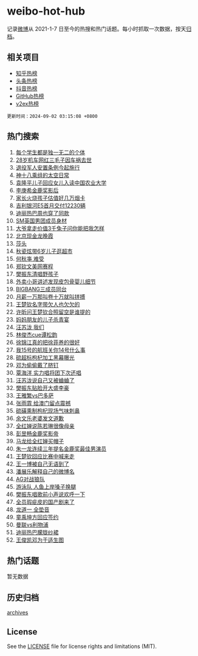 # weibo-hot-hub

记录[微博](https://www.weibo.com)从 2021-1-7 日至今的热搜和热门话题。每小时抓取一次数据，按天[归档](archives)。

## 相关项目

- [知乎热榜](https://github.com/snaildev/zhihu-hot-hub)
- [头条热榜](https://github.com/snaildev/toutiao-hot-hub)
- [抖音热榜](https://github.com/snaildev/douyin-hot-hub)
- [GitHub热榜](https://github.com/snaildev/github-hot-hub)
- [v2ex热榜](https://github.com/snaildev/v2ex-hot-hub)


`更新时间：2024-09-02 03:15:08 +0800`

## 热门搜索

1. [每个学生都是独一无二的个体](https://m.weibo.cn/search?containerid=100103type%3D1%26t%3D10%26q%3D%23%E6%AF%8F%E4%B8%AA%E5%AD%A6%E7%94%9F%E9%83%BD%E6%98%AF%E7%8B%AC%E4%B8%80%E6%97%A0%E4%BA%8C%E7%9A%84%E4%B8%AA%E4%BD%93%23&stream_entry_id=51&isnewpage=1&extparam=seat%3D1%26stream_entry_id%3D51%26pos%3D0%26q%3D%2523%25E6%25AF%258F%25E4%25B8%25AA%25E5%25AD%25A6%25E7%2594%259F%25E9%2583%25BD%25E6%2598%25AF%25E7%258B%25AC%25E4%25B8%2580%25E6%2597%25A0%25E4%25BA%258C%25E7%259A%2584%25E4%25B8%25AA%25E4%25BD%2593%2523%26cate%3D10103%26c_type%3D51%26dgr%3D0%26filter_type%3Drealtimehot%26display_time%3D1725218107%26pre_seqid%3D172521810769607426237)
1. [28岁机车网红三毛子因车祸去世](https://m.weibo.cn/search?containerid=100103type%3D1%26t%3D10%26q%3D%2328%E5%B2%81%E6%9C%BA%E8%BD%A6%E7%BD%91%E7%BA%A2%E4%B8%89%E6%AF%9B%E5%AD%90%E5%9B%A0%E8%BD%A6%E7%A5%B8%E5%8E%BB%E4%B8%96%23&stream_entry_id=31&isnewpage=1&extparam=seat%3D1%26pos%3D0%26lcate%3D5001%26cate%3D5001%26q%3D%252328%25E5%25B2%2581%25E6%259C%25BA%25E8%25BD%25A6%25E7%25BD%2591%25E7%25BA%25A2%25E4%25B8%2589%25E6%25AF%259B%25E5%25AD%2590%25E5%259B%25A0%25E8%25BD%25A6%25E7%25A5%25B8%25E5%258E%25BB%25E4%25B8%2596%2523%26stream_entry_id%3D31%26realpos%3D1%26dgr%3D0%26flag%3D2%26band_rank%3D1%26c_type%3D31%26filter_type%3Drealtimehot%26display_time%3D1725218107%26pre_seqid%3D172521810769607426237)
1. [退役军人安置条例今起施行](https://m.weibo.cn/search?containerid=100103type%3D1%26t%3D10%26q%3D%23%E9%80%80%E5%BD%B9%E5%86%9B%E4%BA%BA%E5%AE%89%E7%BD%AE%E6%9D%A1%E4%BE%8B%E4%BB%8A%E8%B5%B7%E6%96%BD%E8%A1%8C%23&stream_entry_id=31&isnewpage=1&extparam=seat%3D1%26pos%3D1%26lcate%3D5001%26cate%3D5001%26q%3D%2523%25E9%2580%2580%25E5%25BD%25B9%25E5%2586%259B%25E4%25BA%25BA%25E5%25AE%2589%25E7%25BD%25AE%25E6%259D%25A1%25E4%25BE%258B%25E4%25BB%258A%25E8%25B5%25B7%25E6%2596%25BD%25E8%25A1%258C%2523%26stream_entry_id%3D31%26realpos%3D2%26dgr%3D0%26flag%3D2%26band_rank%3D2%26c_type%3D31%26filter_type%3Drealtimehot%26display_time%3D1725218107%26pre_seqid%3D172521810769607426237)
1. [神十八乘组的太空日常](https://m.weibo.cn/search?containerid=100103type%3D1%26t%3D10%26q%3D%23%E7%A5%9E%E5%8D%81%E5%85%AB%E4%B9%98%E7%BB%84%E7%9A%84%E5%A4%AA%E7%A9%BA%E6%97%A5%E5%B8%B8%23&stream_entry_id=31&isnewpage=1&extparam=seat%3D1%26pos%3D2%26lcate%3D5001%26cate%3D5001%26q%3D%2523%25E7%25A5%259E%25E5%258D%2581%25E5%2585%25AB%25E4%25B9%2598%25E7%25BB%2584%25E7%259A%2584%25E5%25A4%25AA%25E7%25A9%25BA%25E6%2597%25A5%25E5%25B8%25B8%2523%26stream_entry_id%3D31%26realpos%3D3%26dgr%3D0%26flag%3D0%26band_rank%3D3%26c_type%3D31%26filter_type%3Drealtimehot%26display_time%3D1725218107%26pre_seqid%3D172521810769607426237)
1. [袁隆平儿子回应女儿入读中国农业大学](https://m.weibo.cn/search?containerid=100103type%3D1%26t%3D10%26q%3D%23%E8%A2%81%E9%9A%86%E5%B9%B3%E5%84%BF%E5%AD%90%E5%9B%9E%E5%BA%94%E5%A5%B3%E5%84%BF%E5%85%A5%E8%AF%BB%E4%B8%AD%E5%9B%BD%E5%86%9C%E4%B8%9A%E5%A4%A7%E5%AD%A6%23&stream_entry_id=31&isnewpage=1&extparam=seat%3D1%26pos%3D3%26lcate%3D5001%26cate%3D5001%26q%3D%2523%25E8%25A2%2581%25E9%259A%2586%25E5%25B9%25B3%25E5%2584%25BF%25E5%25AD%2590%25E5%259B%259E%25E5%25BA%2594%25E5%25A5%25B3%25E5%2584%25BF%25E5%2585%25A5%25E8%25AF%25BB%25E4%25B8%25AD%25E5%259B%25BD%25E5%2586%259C%25E4%25B8%259A%25E5%25A4%25A7%25E5%25AD%25A6%2523%26stream_entry_id%3D31%26realpos%3D4%26dgr%3D0%26flag%3D32768%26band_rank%3D4%26c_type%3D31%26filter_type%3Drealtimehot%26display_time%3D1725218107%26pre_seqid%3D172521810769607426237)
1. [李庚希金鹿奖影后](https://m.weibo.cn/search?containerid=100103type%3D1%26t%3D10%26q%3D%23%E6%9D%8E%E5%BA%9A%E5%B8%8C%E9%87%91%E9%B9%BF%E5%A5%96%E5%BD%B1%E5%90%8E%23&stream_entry_id=31&isnewpage=1&extparam=seat%3D1%26pos%3D4%26lcate%3D5001%26cate%3D5001%26q%3D%2523%25E6%259D%258E%25E5%25BA%259A%25E5%25B8%258C%25E9%2587%2591%25E9%25B9%25BF%25E5%25A5%2596%25E5%25BD%25B1%25E5%2590%258E%2523%26stream_entry_id%3D31%26realpos%3D5%26dgr%3D0%26flag%3D2%26band_rank%3D5%26c_type%3D31%26filter_type%3Drealtimehot%26display_time%3D1725218107%26pre_seqid%3D172521810769607426237)
1. [家长火烧孩子估值好几万烟卡](https://m.weibo.cn/search?containerid=100103type%3D1%26t%3D10%26q%3D%23%E5%AE%B6%E9%95%BF%E7%81%AB%E7%83%A7%E5%AD%A9%E5%AD%90%E4%BC%B0%E5%80%BC%E5%A5%BD%E5%87%A0%E4%B8%87%E7%83%9F%E5%8D%A1%23&stream_entry_id=31&isnewpage=1&extparam=seat%3D1%26pos%3D5%26lcate%3D5001%26cate%3D5001%26q%3D%2523%25E5%25AE%25B6%25E9%2595%25BF%25E7%2581%25AB%25E7%2583%25A7%25E5%25AD%25A9%25E5%25AD%2590%25E4%25BC%25B0%25E5%2580%25BC%25E5%25A5%25BD%25E5%2587%25A0%25E4%25B8%2587%25E7%2583%259F%25E5%258D%25A1%2523%26stream_entry_id%3D31%26realpos%3D6%26dgr%3D0%26flag%3D0%26band_rank%3D6%26c_type%3D31%26filter_type%3Drealtimehot%26display_time%3D1725218107%26pre_seqid%3D172521810769607426237)
1. [吉利银河E5首月交付12230辆](https://m.weibo.cn/search?containerid=100103type%3D1%26t%3D10%26q%3D%23%E5%90%89%E5%88%A9%E9%93%B6%E6%B2%B3E5%E9%A6%96%E6%9C%88%E4%BA%A4%E4%BB%9812230%E8%BE%86%23&stream_entry_id=31&isnewpage=1&extparam=seat%3D1%26pos%3D6%26lcate%3D5001%26topic_ad%3D1%26cate%3D5001%26is_ad_pos%3D1%26q%3D%2523%25E5%2590%2589%25E5%2588%25A9%25E9%2593%25B6%25E6%25B2%25B3E5%25E9%25A6%2596%25E6%259C%2588%25E4%25BA%25A4%25E4%25BB%259812230%25E8%25BE%2586%2523%26stream_entry_id%3D31%26adid%3D253019%26dgr%3D0%26c_type%3D31%26band_rank%3D7%26filter_type%3Drealtimehot%26display_time%3D1725218107%26pre_seqid%3D172521810769607426237)
1. [迪丽热巴周也穿了同款](https://m.weibo.cn/search?containerid=100103type%3D1%26t%3D10%26q%3D%23%E8%BF%AA%E4%B8%BD%E7%83%AD%E5%B7%B4%E5%91%A8%E4%B9%9F%E7%A9%BF%E4%BA%86%E5%90%8C%E6%AC%BE%23&stream_entry_id=31&isnewpage=1&extparam=seat%3D1%26pos%3D7%26lcate%3D5001%26cate%3D5001%26q%3D%2523%25E8%25BF%25AA%25E4%25B8%25BD%25E7%2583%25AD%25E5%25B7%25B4%25E5%2591%25A8%25E4%25B9%259F%25E7%25A9%25BF%25E4%25BA%2586%25E5%2590%258C%25E6%25AC%25BE%2523%26stream_entry_id%3D31%26realpos%3D7%26dgr%3D0%26flag%3D0%26band_rank%3D7%26c_type%3D31%26filter_type%3Drealtimehot%26display_time%3D1725218107%26pre_seqid%3D172521810769607426237)
1. [SM英国男团成员身材](https://m.weibo.cn/search?containerid=100103type%3D1%26t%3D10%26q%3D%23SM%E8%8B%B1%E5%9B%BD%E7%94%B7%E5%9B%A2%E6%88%90%E5%91%98%E8%BA%AB%E6%9D%90%23&stream_entry_id=31&isnewpage=1&extparam=seat%3D1%26pos%3D8%26lcate%3D5001%26cate%3D5001%26q%3D%2523SM%25E8%258B%25B1%25E5%259B%25BD%25E7%2594%25B7%25E5%259B%25A2%25E6%2588%2590%25E5%2591%2598%25E8%25BA%25AB%25E6%259D%2590%2523%26stream_entry_id%3D31%26realpos%3D8%26dgr%3D0%26flag%3D0%26band_rank%3D8%26c_type%3D31%26filter_type%3Drealtimehot%26display_time%3D1725218107%26pre_seqid%3D172521810769607426237)
1. [大爷拿走价值3千兔子问你能把我怎样](https://m.weibo.cn/search?containerid=100103type%3D1%26t%3D10%26q%3D%23%E5%A4%A7%E7%88%B7%E6%8B%BF%E8%B5%B0%E4%BB%B7%E5%80%BC3%E5%8D%83%E5%85%94%E5%AD%90%E9%97%AE%E4%BD%A0%E8%83%BD%E6%8A%8A%E6%88%91%E6%80%8E%E6%A0%B7%23&stream_entry_id=31&isnewpage=1&extparam=seat%3D1%26pos%3D9%26lcate%3D5001%26cate%3D5001%26q%3D%2523%25E5%25A4%25A7%25E7%2588%25B7%25E6%258B%25BF%25E8%25B5%25B0%25E4%25BB%25B7%25E5%2580%25BC3%25E5%258D%2583%25E5%2585%2594%25E5%25AD%2590%25E9%2597%25AE%25E4%25BD%25A0%25E8%2583%25BD%25E6%258A%258A%25E6%2588%2591%25E6%2580%258E%25E6%25A0%25B7%2523%26stream_entry_id%3D31%26realpos%3D9%26dgr%3D0%26flag%3D0%26band_rank%3D9%26c_type%3D31%26filter_type%3Drealtimehot%26display_time%3D1725218107%26pre_seqid%3D172521810769607426237)
1. [北京现金龙晚霞](https://m.weibo.cn/search?containerid=100103type%3D1%26t%3D10%26q%3D%23%E5%8C%97%E4%BA%AC%E7%8E%B0%E9%87%91%E9%BE%99%E6%99%9A%E9%9C%9E%23&stream_entry_id=31&isnewpage=1&extparam=seat%3D1%26pos%3D10%26lcate%3D5001%26cate%3D5001%26q%3D%2523%25E5%258C%2597%25E4%25BA%25AC%25E7%258E%25B0%25E9%2587%2591%25E9%25BE%2599%25E6%2599%259A%25E9%259C%259E%2523%26stream_entry_id%3D31%26realpos%3D10%26dgr%3D0%26flag%3D1%26band_rank%3D10%26c_type%3D31%26filter_type%3Drealtimehot%26display_time%3D1725218107%26pre_seqid%3D172521810769607426237)
1. [莎头](https://m.weibo.cn/search?containerid=100103type%3D1%26t%3D10%26q%3D%E8%8E%8E%E5%A4%B4&stream_entry_id=31&isnewpage=1&extparam=seat%3D1%26pos%3D11%26lcate%3D5001%26cate%3D5001%26q%3D%25E8%258E%258E%25E5%25A4%25B4%26stream_entry_id%3D31%26realpos%3D11%26dgr%3D0%26flag%3D2%26band_rank%3D11%26c_type%3D31%26filter_type%3Drealtimehot%26display_time%3D1725218107%26pre_seqid%3D172521810769607426237)
1. [秋瓷炫带6岁儿子逛超市](https://m.weibo.cn/search?containerid=100103type%3D1%26t%3D10%26q%3D%23%E7%A7%8B%E7%93%B7%E7%82%AB%E5%B8%A66%E5%B2%81%E5%84%BF%E5%AD%90%E9%80%9B%E8%B6%85%E5%B8%82%23&stream_entry_id=31&isnewpage=1&extparam=seat%3D1%26pos%3D12%26lcate%3D5001%26cate%3D5001%26q%3D%2523%25E7%25A7%258B%25E7%2593%25B7%25E7%2582%25AB%25E5%25B8%25A66%25E5%25B2%2581%25E5%2584%25BF%25E5%25AD%2590%25E9%2580%259B%25E8%25B6%2585%25E5%25B8%2582%2523%26stream_entry_id%3D31%26realpos%3D12%26dgr%3D0%26flag%3D2%26band_rank%3D12%26c_type%3D31%26filter_type%3Drealtimehot%26display_time%3D1725218107%26pre_seqid%3D172521810769607426237)
1. [何秋亊 难受](https://m.weibo.cn/search?containerid=100103type%3D1%26t%3D10%26q%3D%E4%BD%95%E7%A7%8B%E4%BA%8A+%E9%9A%BE%E5%8F%97&stream_entry_id=31&isnewpage=1&extparam=seat%3D1%26pos%3D13%26lcate%3D5001%26cate%3D5001%26q%3D%25E4%25BD%2595%25E7%25A7%258B%25E4%25BA%258A%2520%25E9%259A%25BE%25E5%258F%2597%26stream_entry_id%3D31%26realpos%3D13%26dgr%3D0%26flag%3D0%26band_rank%3D13%26c_type%3D31%26filter_type%3Drealtimehot%26display_time%3D1725218107%26pre_seqid%3D172521810769607426237)
1. [郑钦文美网赛程](https://m.weibo.cn/search?containerid=100103type%3D1%26t%3D10%26q%3D%E9%83%91%E9%92%A6%E6%96%87%E7%BE%8E%E7%BD%91%E8%B5%9B%E7%A8%8B&stream_entry_id=31&isnewpage=1&extparam=seat%3D1%26pos%3D14%26lcate%3D5001%26cate%3D5001%26q%3D%25E9%2583%2591%25E9%2592%25A6%25E6%2596%2587%25E7%25BE%258E%25E7%25BD%2591%25E8%25B5%259B%25E7%25A8%258B%26stream_entry_id%3D31%26realpos%3D14%26dgr%3D0%26flag%3D0%26band_rank%3D14%26c_type%3D31%26filter_type%3Drealtimehot%26display_time%3D1725218107%26pre_seqid%3D172521810769607426237)
1. [樊振东清唱野孩子](https://m.weibo.cn/search?containerid=100103type%3D1%26t%3D10%26q%3D%23%E6%A8%8A%E6%8C%AF%E4%B8%9C%E6%B8%85%E5%94%B1%E9%87%8E%E5%AD%A9%E5%AD%90%23&stream_entry_id=31&isnewpage=1&extparam=seat%3D1%26pos%3D15%26lcate%3D5001%26cate%3D5001%26q%3D%2523%25E6%25A8%258A%25E6%258C%25AF%25E4%25B8%259C%25E6%25B8%2585%25E5%2594%25B1%25E9%2587%258E%25E5%25AD%25A9%25E5%25AD%2590%2523%26stream_entry_id%3D31%26realpos%3D15%26dgr%3D0%26flag%3D0%26band_rank%3D15%26c_type%3D31%26filter_type%3Drealtimehot%26display_time%3D1725218107%26pre_seqid%3D172521810769607426237)
1. [外卖小哥讲述发现皮包骨婴儿细节](https://m.weibo.cn/search?containerid=100103type%3D1%26t%3D10%26q%3D%23%E5%A4%96%E5%8D%96%E5%B0%8F%E5%93%A5%E8%AE%B2%E8%BF%B0%E5%8F%91%E7%8E%B0%E7%9A%AE%E5%8C%85%E9%AA%A8%E5%A9%B4%E5%84%BF%E7%BB%86%E8%8A%82%23&stream_entry_id=31&isnewpage=1&extparam=seat%3D1%26pos%3D16%26lcate%3D5001%26cate%3D5001%26q%3D%2523%25E5%25A4%2596%25E5%258D%2596%25E5%25B0%258F%25E5%2593%25A5%25E8%25AE%25B2%25E8%25BF%25B0%25E5%258F%2591%25E7%258E%25B0%25E7%259A%25AE%25E5%258C%2585%25E9%25AA%25A8%25E5%25A9%25B4%25E5%2584%25BF%25E7%25BB%2586%25E8%258A%2582%2523%26stream_entry_id%3D31%26realpos%3D16%26dgr%3D0%26flag%3D0%26band_rank%3D16%26c_type%3D31%26filter_type%3Drealtimehot%26display_time%3D1725218107%26pre_seqid%3D172521810769607426237)
1. [BIGBANG三成员同台](https://m.weibo.cn/search?containerid=100103type%3D1%26t%3D10%26q%3DBIGBANG%E4%B8%89%E6%88%90%E5%91%98%E5%90%8C%E5%8F%B0&stream_entry_id=31&isnewpage=1&extparam=seat%3D1%26pos%3D17%26lcate%3D5001%26cate%3D5001%26q%3DBIGBANG%25E4%25B8%2589%25E6%2588%2590%25E5%2591%2598%25E5%2590%258C%25E5%258F%25B0%26stream_entry_id%3D31%26realpos%3D17%26dgr%3D0%26flag%3D0%26band_rank%3D17%26c_type%3D31%26filter_type%3Drealtimehot%26display_time%3D1725218107%26pre_seqid%3D172521810769607426237)
1. [月薪一万那叫卷十万就叫拼搏](https://m.weibo.cn/search?containerid=100103type%3D1%26t%3D10%26q%3D%E6%9C%88%E8%96%AA%E4%B8%80%E4%B8%87%E9%82%A3%E5%8F%AB%E5%8D%B7%E5%8D%81%E4%B8%87%E5%B0%B1%E5%8F%AB%E6%8B%BC%E6%90%8F&stream_entry_id=31&isnewpage=1&extparam=seat%3D1%26pos%3D18%26lcate%3D5001%26cate%3D5001%26q%3D%25E6%259C%2588%25E8%2596%25AA%25E4%25B8%2580%25E4%25B8%2587%25E9%2582%25A3%25E5%258F%25AB%25E5%258D%25B7%25E5%258D%2581%25E4%25B8%2587%25E5%25B0%25B1%25E5%258F%25AB%25E6%258B%25BC%25E6%2590%258F%26stream_entry_id%3D31%26realpos%3D18%26dgr%3D0%26flag%3D0%26band_rank%3D18%26c_type%3D31%26filter_type%3Drealtimehot%26display_time%3D1725218107%26pre_seqid%3D172521810769607426237)
1. [王楚钦名字带欠人也欠欠的](https://m.weibo.cn/search?containerid=100103type%3D1%26t%3D10%26q%3D%E7%8E%8B%E6%A5%9A%E9%92%A6%E5%90%8D%E5%AD%97%E5%B8%A6%E6%AC%A0%E4%BA%BA%E4%B9%9F%E6%AC%A0%E6%AC%A0%E7%9A%84&stream_entry_id=31&isnewpage=1&extparam=seat%3D1%26pos%3D19%26lcate%3D5001%26cate%3D5001%26q%3D%25E7%258E%258B%25E6%25A5%259A%25E9%2592%25A6%25E5%2590%258D%25E5%25AD%2597%25E5%25B8%25A6%25E6%25AC%25A0%25E4%25BA%25BA%25E4%25B9%259F%25E6%25AC%25A0%25E6%25AC%25A0%25E7%259A%2584%26stream_entry_id%3D31%26realpos%3D19%26dgr%3D0%26flag%3D0%26band_rank%3D19%26c_type%3D31%26filter_type%3Drealtimehot%26display_time%3D1725218107%26pre_seqid%3D172521810769607426237)
1. [许昕问王楚钦合照留空是谁提的](https://m.weibo.cn/search?containerid=100103type%3D1%26t%3D10%26q%3D%23%E8%AE%B8%E6%98%95%E9%97%AE%E7%8E%8B%E6%A5%9A%E9%92%A6%E5%90%88%E7%85%A7%E7%95%99%E7%A9%BA%E6%98%AF%E8%B0%81%E6%8F%90%E7%9A%84%23&stream_entry_id=31&isnewpage=1&extparam=seat%3D1%26pos%3D20%26lcate%3D5001%26cate%3D5001%26q%3D%2523%25E8%25AE%25B8%25E6%2598%2595%25E9%2597%25AE%25E7%258E%258B%25E6%25A5%259A%25E9%2592%25A6%25E5%2590%2588%25E7%2585%25A7%25E7%2595%2599%25E7%25A9%25BA%25E6%2598%25AF%25E8%25B0%2581%25E6%258F%2590%25E7%259A%2584%2523%26stream_entry_id%3D31%26realpos%3D20%26dgr%3D0%26flag%3D0%26band_rank%3D20%26c_type%3D31%26filter_type%3Drealtimehot%26display_time%3D1725218107%26pre_seqid%3D172521810769607426237)
1. [妈妈朋友的儿子杀青宴](https://m.weibo.cn/search?containerid=100103type%3D1%26t%3D10%26q%3D%E5%A6%88%E5%A6%88%E6%9C%8B%E5%8F%8B%E7%9A%84%E5%84%BF%E5%AD%90%E6%9D%80%E9%9D%92%E5%AE%B4&stream_entry_id=31&isnewpage=1&extparam=seat%3D1%26pos%3D21%26lcate%3D5001%26cate%3D5001%26q%3D%25E5%25A6%2588%25E5%25A6%2588%25E6%259C%258B%25E5%258F%258B%25E7%259A%2584%25E5%2584%25BF%25E5%25AD%2590%25E6%259D%2580%25E9%259D%2592%25E5%25AE%25B4%26stream_entry_id%3D31%26realpos%3D21%26dgr%3D0%26flag%3D0%26band_rank%3D21%26c_type%3D31%26filter_type%3Drealtimehot%26display_time%3D1725218107%26pre_seqid%3D172521810769607426237)
1. [汪苏泷 我们](https://m.weibo.cn/search?containerid=100103type%3D1%26t%3D10%26q%3D%E6%B1%AA%E8%8B%8F%E6%B3%B7+%E6%88%91%E4%BB%AC&stream_entry_id=31&isnewpage=1&extparam=seat%3D1%26pos%3D22%26lcate%3D5001%26cate%3D5001%26q%3D%25E6%25B1%25AA%25E8%258B%258F%25E6%25B3%25B7%2520%25E6%2588%2591%25E4%25BB%25AC%26stream_entry_id%3D31%26realpos%3D22%26dgr%3D0%26flag%3D0%26band_rank%3D22%26c_type%3D31%26filter_type%3Drealtimehot%26display_time%3D1725218107%26pre_seqid%3D172521810769607426237)
1. [林俊杰cue谭松韵](https://m.weibo.cn/search?containerid=100103type%3D1%26t%3D10%26q%3D%23%E6%9E%97%E4%BF%8A%E6%9D%B0cue%E8%B0%AD%E6%9D%BE%E9%9F%B5%23&stream_entry_id=31&isnewpage=1&extparam=seat%3D1%26pos%3D23%26lcate%3D5001%26cate%3D5001%26q%3D%2523%25E6%259E%2597%25E4%25BF%258A%25E6%259D%25B0cue%25E8%25B0%25AD%25E6%259D%25BE%25E9%259F%25B5%2523%26stream_entry_id%3D31%26realpos%3D23%26dgr%3D0%26flag%3D0%26band_rank%3D23%26c_type%3D31%26filter_type%3Drealtimehot%26display_time%3D1725218107%26pre_seqid%3D172521810769607426237)
1. [徐锦江真的把徐菲养的很好](https://m.weibo.cn/search?containerid=100103type%3D1%26t%3D10%26q%3D%E5%BE%90%E9%94%A6%E6%B1%9F%E7%9C%9F%E7%9A%84%E6%8A%8A%E5%BE%90%E8%8F%B2%E5%85%BB%E7%9A%84%E5%BE%88%E5%A5%BD&stream_entry_id=31&isnewpage=1&extparam=seat%3D1%26pos%3D24%26lcate%3D5001%26cate%3D5001%26q%3D%25E5%25BE%2590%25E9%2594%25A6%25E6%25B1%259F%25E7%259C%259F%25E7%259A%2584%25E6%258A%258A%25E5%25BE%2590%25E8%258F%25B2%25E5%2585%25BB%25E7%259A%2584%25E5%25BE%2588%25E5%25A5%25BD%26stream_entry_id%3D31%26realpos%3D24%26dgr%3D0%26flag%3D0%26band_rank%3D24%26c_type%3D31%26filter_type%3Drealtimehot%26display_time%3D1725218107%26pre_seqid%3D172521810769607426237)
1. [我15号的航班关你14号什么事](https://m.weibo.cn/search?containerid=100103type%3D1%26t%3D10%26q%3D%23%E6%88%9115%E5%8F%B7%E7%9A%84%E8%88%AA%E7%8F%AD%E5%85%B3%E4%BD%A014%E5%8F%B7%E4%BB%80%E4%B9%88%E4%BA%8B%23&stream_entry_id=31&isnewpage=1&extparam=seat%3D1%26pos%3D25%26lcate%3D5001%26cate%3D5001%26q%3D%2523%25E6%2588%259115%25E5%258F%25B7%25E7%259A%2584%25E8%2588%25AA%25E7%258F%25AD%25E5%2585%25B3%25E4%25BD%25A014%25E5%258F%25B7%25E4%25BB%2580%25E4%25B9%2588%25E4%25BA%258B%2523%26stream_entry_id%3D31%26realpos%3D25%26dgr%3D0%26flag%3D0%26band_rank%3D25%26c_type%3D31%26filter_type%3Drealtimehot%26display_time%3D1725218107%26pre_seqid%3D172521810769607426237)
1. [硫超标枸杞加工黑幕曝光](https://m.weibo.cn/search?containerid=100103type%3D1%26t%3D10%26q%3D%23%E7%A1%AB%E8%B6%85%E6%A0%87%E6%9E%B8%E6%9D%9E%E5%8A%A0%E5%B7%A5%E9%BB%91%E5%B9%95%E6%9B%9D%E5%85%89%23&stream_entry_id=31&isnewpage=1&extparam=seat%3D1%26pos%3D26%26lcate%3D5001%26cate%3D5001%26q%3D%2523%25E7%25A1%25AB%25E8%25B6%2585%25E6%25A0%2587%25E6%259E%25B8%25E6%259D%259E%25E5%258A%25A0%25E5%25B7%25A5%25E9%25BB%2591%25E5%25B9%2595%25E6%259B%259D%25E5%2585%2589%2523%26stream_entry_id%3D31%26realpos%3D26%26dgr%3D0%26flag%3D0%26band_rank%3D26%26c_type%3D31%26filter_type%3Drealtimehot%26display_time%3D1725218107%26pre_seqid%3D172521810769607426237)
1. [邓为偷偷戴了脐钉](https://m.weibo.cn/search?containerid=100103type%3D1%26t%3D10%26q%3D%23%E9%82%93%E4%B8%BA%E5%81%B7%E5%81%B7%E6%88%B4%E4%BA%86%E8%84%90%E9%92%89%23&stream_entry_id=31&isnewpage=1&extparam=seat%3D1%26pos%3D27%26lcate%3D5001%26cate%3D5001%26q%3D%2523%25E9%2582%2593%25E4%25B8%25BA%25E5%2581%25B7%25E5%2581%25B7%25E6%2588%25B4%25E4%25BA%2586%25E8%2584%2590%25E9%2592%2589%2523%26stream_entry_id%3D31%26realpos%3D27%26dgr%3D0%26flag%3D0%26band_rank%3D27%26c_type%3D31%26filter_type%3Drealtimehot%26display_time%3D1725218107%26pre_seqid%3D172521810769607426237)
1. [覃海洋 实力唱将团下次还唱](https://m.weibo.cn/search?containerid=100103type%3D1%26t%3D10%26q%3D%E8%A6%83%E6%B5%B7%E6%B4%8B+%E5%AE%9E%E5%8A%9B%E5%94%B1%E5%B0%86%E5%9B%A2%E4%B8%8B%E6%AC%A1%E8%BF%98%E5%94%B1&stream_entry_id=31&isnewpage=1&extparam=seat%3D1%26pos%3D28%26lcate%3D5001%26cate%3D5001%26q%3D%25E8%25A6%2583%25E6%25B5%25B7%25E6%25B4%258B%2520%25E5%25AE%259E%25E5%258A%259B%25E5%2594%25B1%25E5%25B0%2586%25E5%259B%25A2%25E4%25B8%258B%25E6%25AC%25A1%25E8%25BF%2598%25E5%2594%25B1%26stream_entry_id%3D31%26realpos%3D28%26dgr%3D0%26flag%3D0%26band_rank%3D28%26c_type%3D31%26filter_type%3Drealtimehot%26display_time%3D1725218107%26pre_seqid%3D172521810769607426237)
1. [汪苏泷说自己又被蛐蛐了](https://m.weibo.cn/search?containerid=100103type%3D1%26t%3D10%26q%3D%23%E6%B1%AA%E8%8B%8F%E6%B3%B7%E8%AF%B4%E8%87%AA%E5%B7%B1%E5%8F%88%E8%A2%AB%E8%9B%90%E8%9B%90%E4%BA%86%23&stream_entry_id=31&isnewpage=1&extparam=seat%3D1%26pos%3D29%26lcate%3D5001%26cate%3D5001%26q%3D%2523%25E6%25B1%25AA%25E8%258B%258F%25E6%25B3%25B7%25E8%25AF%25B4%25E8%2587%25AA%25E5%25B7%25B1%25E5%258F%2588%25E8%25A2%25AB%25E8%259B%2590%25E8%259B%2590%25E4%25BA%2586%2523%26stream_entry_id%3D31%26realpos%3D29%26dgr%3D0%26flag%3D0%26band_rank%3D29%26c_type%3D31%26filter_type%3Drealtimehot%26display_time%3D1725218107%26pre_seqid%3D172521810769607426237)
1. [樊振东贴脸开大盛李豪](https://m.weibo.cn/search?containerid=100103type%3D1%26t%3D10%26q%3D%E6%A8%8A%E6%8C%AF%E4%B8%9C%E8%B4%B4%E8%84%B8%E5%BC%80%E5%A4%A7%E7%9B%9B%E6%9D%8E%E8%B1%AA&stream_entry_id=31&isnewpage=1&extparam=seat%3D1%26pos%3D30%26lcate%3D5001%26cate%3D5001%26q%3D%25E6%25A8%258A%25E6%258C%25AF%25E4%25B8%259C%25E8%25B4%25B4%25E8%2584%25B8%25E5%25BC%2580%25E5%25A4%25A7%25E7%259B%259B%25E6%259D%258E%25E8%25B1%25AA%26stream_entry_id%3D31%26realpos%3D30%26dgr%3D0%26flag%3D0%26band_rank%3D30%26c_type%3D31%26filter_type%3Drealtimehot%26display_time%3D1725218107%26pre_seqid%3D172521810769607426237)
1. [王雅繁vs巴多萨](https://m.weibo.cn/search?containerid=100103type%3D1%26t%3D10%26q%3D%23%E7%8E%8B%E9%9B%85%E7%B9%81vs%E5%B7%B4%E5%A4%9A%E8%90%A8%23&stream_entry_id=31&isnewpage=1&extparam=seat%3D1%26pos%3D31%26lcate%3D5001%26cate%3D5001%26q%3D%2523%25E7%258E%258B%25E9%259B%2585%25E7%25B9%2581vs%25E5%25B7%25B4%25E5%25A4%259A%25E8%2590%25A8%2523%26stream_entry_id%3D31%26realpos%3D31%26dgr%3D0%26flag%3D0%26band_rank%3D31%26c_type%3D31%26filter_type%3Drealtimehot%26display_time%3D1725218107%26pre_seqid%3D172521810769607426237)
1. [张雨霏 给澳门留点震撼](https://m.weibo.cn/search?containerid=100103type%3D1%26t%3D10%26q%3D%E5%BC%A0%E9%9B%A8%E9%9C%8F+%E7%BB%99%E6%BE%B3%E9%97%A8%E7%95%99%E7%82%B9%E9%9C%87%E6%92%BC&stream_entry_id=31&isnewpage=1&extparam=seat%3D1%26pos%3D32%26lcate%3D5001%26cate%3D5001%26q%3D%25E5%25BC%25A0%25E9%259B%25A8%25E9%259C%258F%2520%25E7%25BB%2599%25E6%25BE%25B3%25E9%2597%25A8%25E7%2595%2599%25E7%2582%25B9%25E9%259C%2587%25E6%2592%25BC%26stream_entry_id%3D31%26realpos%3D32%26dgr%3D0%26flag%3D0%26band_rank%3D32%26c_type%3D31%26filter_type%3Drealtimehot%26display_time%3D1725218107%26pre_seqid%3D172521810769607426237)
1. [硫磺熏制枸杞现场气味刺鼻](https://m.weibo.cn/search?containerid=100103type%3D1%26t%3D10%26q%3D%23%E7%A1%AB%E7%A3%BA%E7%86%8F%E5%88%B6%E6%9E%B8%E6%9D%9E%E7%8E%B0%E5%9C%BA%E6%B0%94%E5%91%B3%E5%88%BA%E9%BC%BB%23&stream_entry_id=31&isnewpage=1&extparam=seat%3D1%26pos%3D33%26lcate%3D5001%26cate%3D5001%26q%3D%2523%25E7%25A1%25AB%25E7%25A3%25BA%25E7%2586%258F%25E5%2588%25B6%25E6%259E%25B8%25E6%259D%259E%25E7%258E%25B0%25E5%259C%25BA%25E6%25B0%2594%25E5%2591%25B3%25E5%2588%25BA%25E9%25BC%25BB%2523%26stream_entry_id%3D31%26realpos%3D33%26dgr%3D0%26flag%3D1%26band_rank%3D33%26c_type%3D31%26filter_type%3Drealtimehot%26display_time%3D1725218107%26pre_seqid%3D172521810769607426237)
1. [余文乐老婆发文道歉](https://m.weibo.cn/search?containerid=100103type%3D1%26t%3D10%26q%3D%23%E4%BD%99%E6%96%87%E4%B9%90%E8%80%81%E5%A9%86%E5%8F%91%E6%96%87%E9%81%93%E6%AD%89%23&stream_entry_id=31&isnewpage=1&extparam=seat%3D1%26pos%3D34%26lcate%3D5001%26cate%3D5001%26q%3D%2523%25E4%25BD%2599%25E6%2596%2587%25E4%25B9%2590%25E8%2580%2581%25E5%25A9%2586%25E5%258F%2591%25E6%2596%2587%25E9%2581%2593%25E6%25AD%2589%2523%26stream_entry_id%3D31%26realpos%3D34%26dgr%3D0%26flag%3D0%26band_rank%3D34%26c_type%3D31%26filter_type%3Drealtimehot%26display_time%3D1725218107%26pre_seqid%3D172521810769607426237)
1. [全红婵说陈若琳很像母亲](https://m.weibo.cn/search?containerid=100103type%3D1%26t%3D10%26q%3D%23%E5%85%A8%E7%BA%A2%E5%A9%B5%E8%AF%B4%E9%99%88%E8%8B%A5%E7%90%B3%E5%BE%88%E5%83%8F%E6%AF%8D%E4%BA%B2%23&stream_entry_id=31&isnewpage=1&extparam=seat%3D1%26pos%3D35%26lcate%3D5001%26cate%3D5001%26q%3D%2523%25E5%2585%25A8%25E7%25BA%25A2%25E5%25A9%25B5%25E8%25AF%25B4%25E9%2599%2588%25E8%258B%25A5%25E7%2590%25B3%25E5%25BE%2588%25E5%2583%258F%25E6%25AF%258D%25E4%25BA%25B2%2523%26stream_entry_id%3D31%26realpos%3D35%26dgr%3D0%26flag%3D0%26band_rank%3D35%26c_type%3D31%26filter_type%3Drealtimehot%26display_time%3D1725218107%26pre_seqid%3D172521810769607426237)
1. [彭昱畅金鹿奖影帝](https://m.weibo.cn/search?containerid=100103type%3D1%26t%3D10%26q%3D%23%E5%BD%AD%E6%98%B1%E7%95%85%E9%87%91%E9%B9%BF%E5%A5%96%E5%BD%B1%E5%B8%9D%23&stream_entry_id=31&isnewpage=1&extparam=seat%3D1%26pos%3D36%26lcate%3D5001%26cate%3D5001%26q%3D%2523%25E5%25BD%25AD%25E6%2598%25B1%25E7%2595%2585%25E9%2587%2591%25E9%25B9%25BF%25E5%25A5%2596%25E5%25BD%25B1%25E5%25B8%259D%2523%26stream_entry_id%3D31%26realpos%3D36%26dgr%3D0%26flag%3D0%26band_rank%3D36%26c_type%3D31%26filter_type%3Drealtimehot%26display_time%3D1725218107%26pre_seqid%3D172521810769607426237)
1. [马龙给全红婵买帽子](https://m.weibo.cn/search?containerid=100103type%3D1%26t%3D10%26q%3D%23%E9%A9%AC%E9%BE%99%E7%BB%99%E5%85%A8%E7%BA%A2%E5%A9%B5%E4%B9%B0%E5%B8%BD%E5%AD%90%23&stream_entry_id=31&isnewpage=1&extparam=seat%3D1%26pos%3D37%26lcate%3D5001%26cate%3D5001%26q%3D%2523%25E9%25A9%25AC%25E9%25BE%2599%25E7%25BB%2599%25E5%2585%25A8%25E7%25BA%25A2%25E5%25A9%25B5%25E4%25B9%25B0%25E5%25B8%25BD%25E5%25AD%2590%2523%26stream_entry_id%3D31%26realpos%3D37%26dgr%3D0%26flag%3D0%26band_rank%3D37%26c_type%3D31%26filter_type%3Drealtimehot%26display_time%3D1725218107%26pre_seqid%3D172521810769607426237)
1. [朱一龙连续三年提名金鹿奖最佳男演员](https://m.weibo.cn/search?containerid=100103type%3D1%26t%3D10%26q%3D%23%E6%9C%B1%E4%B8%80%E9%BE%99%E8%BF%9E%E7%BB%AD%E4%B8%89%E5%B9%B4%E6%8F%90%E5%90%8D%E9%87%91%E9%B9%BF%E5%A5%96%E6%9C%80%E4%BD%B3%E7%94%B7%E6%BC%94%E5%91%98%23&stream_entry_id=31&isnewpage=1&extparam=seat%3D1%26pos%3D38%26lcate%3D5001%26cate%3D5001%26q%3D%2523%25E6%259C%25B1%25E4%25B8%2580%25E9%25BE%2599%25E8%25BF%259E%25E7%25BB%25AD%25E4%25B8%2589%25E5%25B9%25B4%25E6%258F%2590%25E5%2590%258D%25E9%2587%2591%25E9%25B9%25BF%25E5%25A5%2596%25E6%259C%2580%25E4%25BD%25B3%25E7%2594%25B7%25E6%25BC%2594%25E5%2591%2598%2523%26stream_entry_id%3D31%26realpos%3D38%26dgr%3D0%26flag%3D1%26band_rank%3D38%26c_type%3D31%26filter_type%3Drealtimehot%26display_time%3D1725218107%26pre_seqid%3D172521810769607426237)
1. [王楚钦回应比赛中喊来走](https://m.weibo.cn/search?containerid=100103type%3D1%26t%3D10%26q%3D%23%E7%8E%8B%E6%A5%9A%E9%92%A6%E5%9B%9E%E5%BA%94%E6%AF%94%E8%B5%9B%E4%B8%AD%E5%96%8A%E6%9D%A5%E8%B5%B0%23&stream_entry_id=31&isnewpage=1&extparam=seat%3D1%26pos%3D39%26lcate%3D5001%26cate%3D5001%26q%3D%2523%25E7%258E%258B%25E6%25A5%259A%25E9%2592%25A6%25E5%259B%259E%25E5%25BA%2594%25E6%25AF%2594%25E8%25B5%259B%25E4%25B8%25AD%25E5%2596%258A%25E6%259D%25A5%25E8%25B5%25B0%2523%26stream_entry_id%3D31%26realpos%3D39%26dgr%3D0%26flag%3D0%26band_rank%3D39%26c_type%3D31%26filter_type%3Drealtimehot%26display_time%3D1725218107%26pre_seqid%3D172521810769607426237)
1. [王一博被自己无语到了](https://m.weibo.cn/search?containerid=100103type%3D1%26t%3D10%26q%3D%23%E7%8E%8B%E4%B8%80%E5%8D%9A%E8%A2%AB%E8%87%AA%E5%B7%B1%E6%97%A0%E8%AF%AD%E5%88%B0%E4%BA%86%23&stream_entry_id=31&isnewpage=1&extparam=seat%3D1%26pos%3D40%26lcate%3D5001%26cate%3D5001%26q%3D%2523%25E7%258E%258B%25E4%25B8%2580%25E5%258D%259A%25E8%25A2%25AB%25E8%2587%25AA%25E5%25B7%25B1%25E6%2597%25A0%25E8%25AF%25AD%25E5%2588%25B0%25E4%25BA%2586%2523%26stream_entry_id%3D31%26realpos%3D40%26dgr%3D0%26flag%3D0%26band_rank%3D40%26c_type%3D31%26filter_type%3Drealtimehot%26display_time%3D1725218107%26pre_seqid%3D172521810769607426237)
1. [潘展乐解释自己的微博名](https://m.weibo.cn/search?containerid=100103type%3D1%26t%3D10%26q%3D%23%E6%BD%98%E5%B1%95%E4%B9%90%E8%A7%A3%E9%87%8A%E8%87%AA%E5%B7%B1%E7%9A%84%E5%BE%AE%E5%8D%9A%E5%90%8D%23&stream_entry_id=31&isnewpage=1&extparam=seat%3D1%26pos%3D41%26lcate%3D5001%26cate%3D5001%26q%3D%2523%25E6%25BD%2598%25E5%25B1%2595%25E4%25B9%2590%25E8%25A7%25A3%25E9%2587%258A%25E8%2587%25AA%25E5%25B7%25B1%25E7%259A%2584%25E5%25BE%25AE%25E5%258D%259A%25E5%2590%258D%2523%26stream_entry_id%3D31%26realpos%3D41%26dgr%3D0%26flag%3D0%26band_rank%3D41%26c_type%3D31%26filter_type%3Drealtimehot%26display_time%3D1725218107%26pre_seqid%3D172521810769607426237)
1. [AG对战狼队](https://m.weibo.cn/search?containerid=100103type%3D1%26t%3D10%26q%3D%23AG%E5%AF%B9%E6%88%98%E7%8B%BC%E9%98%9F%23&stream_entry_id=31&isnewpage=1&extparam=seat%3D1%26pos%3D42%26lcate%3D5001%26cate%3D5001%26q%3D%2523AG%25E5%25AF%25B9%25E6%2588%2598%25E7%258B%25BC%25E9%2598%259F%2523%26stream_entry_id%3D31%26realpos%3D42%26dgr%3D0%26flag%3D0%26band_rank%3D42%26c_type%3D31%26filter_type%3Drealtimehot%26display_time%3D1725218107%26pre_seqid%3D172521810769607426237)
1. [游泳队 人鱼上岸嗓子换腿](https://m.weibo.cn/search?containerid=100103type%3D1%26t%3D10%26q%3D%E6%B8%B8%E6%B3%B3%E9%98%9F+%E4%BA%BA%E9%B1%BC%E4%B8%8A%E5%B2%B8%E5%97%93%E5%AD%90%E6%8D%A2%E8%85%BF&stream_entry_id=31&isnewpage=1&extparam=seat%3D1%26pos%3D43%26lcate%3D5001%26cate%3D5001%26q%3D%25E6%25B8%25B8%25E6%25B3%25B3%25E9%2598%259F%2520%25E4%25BA%25BA%25E9%25B1%25BC%25E4%25B8%258A%25E5%25B2%25B8%25E5%2597%2593%25E5%25AD%2590%25E6%258D%25A2%25E8%2585%25BF%26stream_entry_id%3D31%26realpos%3D43%26dgr%3D0%26flag%3D0%26band_rank%3D43%26c_type%3D31%26filter_type%3Drealtimehot%26display_time%3D1725218107%26pre_seqid%3D172521810769607426237)
1. [樊振东唱歌前小声说欢呼一下](https://m.weibo.cn/search?containerid=100103type%3D1%26t%3D10%26q%3D%23%E6%A8%8A%E6%8C%AF%E4%B8%9C%E5%94%B1%E6%AD%8C%E5%89%8D%E5%B0%8F%E5%A3%B0%E8%AF%B4%E6%AC%A2%E5%91%BC%E4%B8%80%E4%B8%8B%23&stream_entry_id=31&isnewpage=1&extparam=seat%3D1%26pos%3D44%26lcate%3D5001%26cate%3D5001%26q%3D%2523%25E6%25A8%258A%25E6%258C%25AF%25E4%25B8%259C%25E5%2594%25B1%25E6%25AD%258C%25E5%2589%258D%25E5%25B0%258F%25E5%25A3%25B0%25E8%25AF%25B4%25E6%25AC%25A2%25E5%2591%25BC%25E4%25B8%2580%25E4%25B8%258B%2523%26stream_entry_id%3D31%26realpos%3D44%26dgr%3D0%26flag%3D0%26band_rank%3D44%26c_type%3D31%26filter_type%3Drealtimehot%26display_time%3D1725218107%26pre_seqid%3D172521810769607426237)
1. [全员瑕疵皮的国产剧来了](https://m.weibo.cn/search?containerid=100103type%3D1%26t%3D10%26q%3D%E5%85%A8%E5%91%98%E7%91%95%E7%96%B5%E7%9A%AE%E7%9A%84%E5%9B%BD%E4%BA%A7%E5%89%A7%E6%9D%A5%E4%BA%86&stream_entry_id=31&isnewpage=1&extparam=seat%3D1%26pos%3D45%26lcate%3D5001%26cate%3D5001%26q%3D%25E5%2585%25A8%25E5%2591%2598%25E7%2591%2595%25E7%2596%25B5%25E7%259A%25AE%25E7%259A%2584%25E5%259B%25BD%25E4%25BA%25A7%25E5%2589%25A7%25E6%259D%25A5%25E4%25BA%2586%26stream_entry_id%3D31%26realpos%3D45%26dgr%3D0%26flag%3D1%26band_rank%3D45%26c_type%3D31%26filter_type%3Drealtimehot%26display_time%3D1725218107%26pre_seqid%3D172521810769607426237)
1. [龙道一 全垫音](https://m.weibo.cn/search?containerid=100103type%3D1%26t%3D10%26q%3D%E9%BE%99%E9%81%93%E4%B8%80+%E5%85%A8%E5%9E%AB%E9%9F%B3&stream_entry_id=31&isnewpage=1&extparam=seat%3D1%26pos%3D46%26lcate%3D5001%26cate%3D5001%26q%3D%25E9%25BE%2599%25E9%2581%2593%25E4%25B8%2580%2520%25E5%2585%25A8%25E5%259E%25AB%25E9%259F%25B3%26stream_entry_id%3D31%26realpos%3D46%26dgr%3D0%26flag%3D0%26band_rank%3D46%26c_type%3D31%26filter_type%3Drealtimehot%26display_time%3D1725218107%26pre_seqid%3D172521810769607426237)
1. [童禹坤方回应签约](https://m.weibo.cn/search?containerid=100103type%3D1%26t%3D10%26q%3D%23%E7%AB%A5%E7%A6%B9%E5%9D%A4%E6%96%B9%E5%9B%9E%E5%BA%94%E7%AD%BE%E7%BA%A6%23&stream_entry_id=31&isnewpage=1&extparam=seat%3D1%26pos%3D47%26lcate%3D5001%26cate%3D5001%26q%3D%2523%25E7%25AB%25A5%25E7%25A6%25B9%25E5%259D%25A4%25E6%2596%25B9%25E5%259B%259E%25E5%25BA%2594%25E7%25AD%25BE%25E7%25BA%25A6%2523%26stream_entry_id%3D31%26realpos%3D47%26dgr%3D0%26flag%3D0%26band_rank%3D47%26c_type%3D31%26filter_type%3Drealtimehot%26display_time%3D1725218107%26pre_seqid%3D172521810769607426237)
1. [曼联vs利物浦](https://m.weibo.cn/search?containerid=100103type%3D1%26t%3D10%26q%3D%23%E6%9B%BC%E8%81%94vs%E5%88%A9%E7%89%A9%E6%B5%A6%23&stream_entry_id=31&isnewpage=1&extparam=seat%3D1%26pos%3D48%26lcate%3D5001%26cate%3D5001%26q%3D%2523%25E6%259B%25BC%25E8%2581%2594vs%25E5%2588%25A9%25E7%2589%25A9%25E6%25B5%25A6%2523%26stream_entry_id%3D31%26realpos%3D48%26dgr%3D0%26flag%3D0%26band_rank%3D48%26c_type%3D31%26filter_type%3Drealtimehot%26display_time%3D1725218107%26pre_seqid%3D172521810769607426237)
1. [迪丽热巴朦胧纱裙](https://m.weibo.cn/search?containerid=100103type%3D1%26t%3D10%26q%3D%23%E8%BF%AA%E4%B8%BD%E7%83%AD%E5%B7%B4%E6%9C%A6%E8%83%A7%E7%BA%B1%E8%A3%99%23&stream_entry_id=31&isnewpage=1&extparam=seat%3D1%26pos%3D49%26lcate%3D5001%26cate%3D5001%26q%3D%2523%25E8%25BF%25AA%25E4%25B8%25BD%25E7%2583%25AD%25E5%25B7%25B4%25E6%259C%25A6%25E8%2583%25A7%25E7%25BA%25B1%25E8%25A3%2599%2523%26stream_entry_id%3D31%26realpos%3D49%26dgr%3D0%26flag%3D0%26band_rank%3D49%26c_type%3D31%26filter_type%3Drealtimehot%26display_time%3D1725218107%26pre_seqid%3D172521810769607426237)
1. [王俊凯邓为于适生图](https://m.weibo.cn/search?containerid=100103type%3D1%26t%3D10%26q%3D%23%E7%8E%8B%E4%BF%8A%E5%87%AF%E9%82%93%E4%B8%BA%E4%BA%8E%E9%80%82%E7%94%9F%E5%9B%BE%23&stream_entry_id=31&isnewpage=1&extparam=seat%3D1%26pos%3D50%26lcate%3D5001%26cate%3D5001%26q%3D%2523%25E7%258E%258B%25E4%25BF%258A%25E5%2587%25AF%25E9%2582%2593%25E4%25B8%25BA%25E4%25BA%258E%25E9%2580%2582%25E7%2594%259F%25E5%259B%25BE%2523%26stream_entry_id%3D31%26realpos%3D50%26dgr%3D0%26flag%3D0%26band_rank%3D50%26c_type%3D31%26filter_type%3Drealtimehot%26display_time%3D1725218107%26pre_seqid%3D172521810769607426237)

## 热门话题

暂无数据

## 历史归档

[archives](archives)

## License

See the [LICENSE](LICENSE) file for license rights and limitations (MIT).
